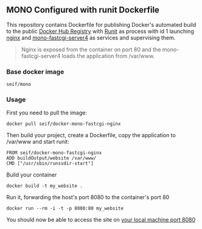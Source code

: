 ## MONO Configured with runit Dockerfile

This repository contains Dockerfile for publishing Docker's automated build to the public [Docker Hub Registry](https://registry.hub.docker.com/) with [Runit](http://smarden.org/runit/) as process with id 1 launching [nginx](http://wiki.nginx.org/Main) and [mono-fastcgi-server4](http://www.mono-project.com/docs/web/fastcgi/) as services and supervising them.

> Nginx is exposed from the container on port 80 and the mono-fastcgi-server4 loads the application from /var/www.

### Base docker image

    seif/mono

### Usage

First you need to pull the image:

    docker pull seif/docker-mono-fastcgi-nginx

Then build your project, create a Dockerfile, copy the application to /var/www and start runit:

    FROM seif/docker-mono-fastcgi-nginx
    ADD buildOutput/website /var/www/
    CMD ["/usr/sbin/runsvdir-start"]

Build your container

    docker build -t my_website .

Run it, forwarding the host's port 8080 to the container's port 80

    docker run --rm -i -t -p 8080:80 my_website

You should now be able to access the site on [your local machine port 8080](http://localhost:8080/)
